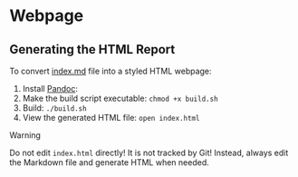 # Webpage 

## Generating the HTML Report

To convert [index.md](./index.md) file into a styled HTML webpage:

1. Install [Pandoc](https://pandoc.org/):
2. Make the build script executable: `chmod +x build.sh`
3. Build: `./build.sh`
4. View the generated HTML file: `open index.html`

> [!WARNING]
> Do not edit `index.html` directly! It is not tracked by Git! Instead, always edit the Markdown file and generate HTML when needed.
